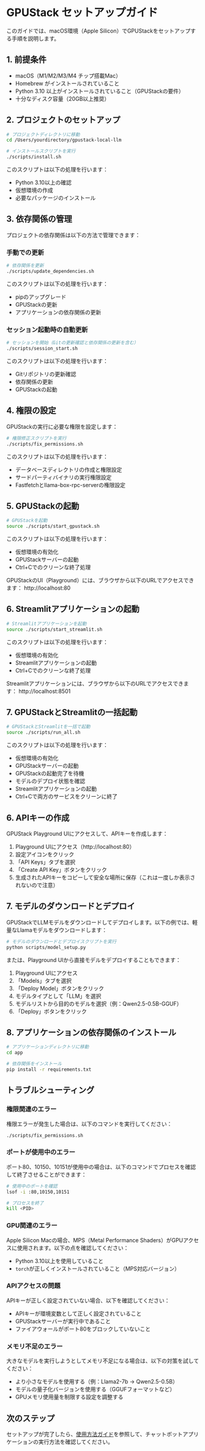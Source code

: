 # GPUStack セットアップガイド

このガイドでは、macOS環境（Apple Silicon）でGPUStackをセットアップする手順を説明します。

## 1. 前提条件

- macOS（M1/M2/M3/M4 チップ搭載Mac）
- Homebrew がインストールされていること
- Python 3.10 以上がインストールされていること（GPUStackの要件）
- 十分なディスク容量（20GB以上推奨）

## 2. プロジェクトのセットアップ

```bash
# プロジェクトディレクトリに移動
cd /Users/yourdirectory/gpustack-local-llm

# インストールスクリプトを実行
./scripts/install.sh
```

このスクリプトは以下の処理を行います：
- Python 3.10以上の確認
- 仮想環境の作成
- 必要なパッケージのインストール

## 3. 依存関係の管理

プロジェクトの依存関係は以下の方法で管理できます：

### 手動での更新
```bash
# 依存関係を更新
./scripts/update_dependencies.sh
```

このスクリプトは以下の処理を行います：
- pipのアップグレード
- GPUStackの更新
- アプリケーションの依存関係の更新

### セッション起動時の自動更新
```bash
# セッションを開始（Gitの更新確認と依存関係の更新を含む）
./scripts/session_start.sh
```

このスクリプトは以下の処理を行います：
- Gitリポジトリの更新確認
- 依存関係の更新
- GPUStackの起動

## 4. 権限の設定

GPUStackの実行に必要な権限を設定します：

```bash
# 権限修正スクリプトを実行
./scripts/fix_permissions.sh
```

このスクリプトは以下の処理を行います：
- データベースディレクトリの作成と権限設定
- サードパーティバイナリの実行権限設定
- Fastfetchとllama-box-rpc-serverの権限設定

## 5. GPUStackの起動

```bash
# GPUStackを起動
source ./scripts/start_gpustack.sh
```

このスクリプトは以下の処理を行います：
- 仮想環境の有効化
- GPUStackサーバーの起動
- Ctrl+Cでのクリーンな終了処理

GPUStackのUI（Playground）には、ブラウザから以下のURLでアクセスできます：
http://localhost:80

## 6. Streamlitアプリケーションの起動

```bash
# Streamlitアプリケーションを起動
source ./scripts/start_streamlit.sh
```

このスクリプトは以下の処理を行います：
- 仮想環境の有効化
- Streamlitアプリケーションの起動
- Ctrl+Cでのクリーンな終了処理

Streamlitアプリケーションには、ブラウザから以下のURLでアクセスできます：
http://localhost:8501

## 7. GPUStackとStreamlitの一括起動

```bash
# GPUStackとStreamlitを一括で起動
source ./scripts/run_all.sh
```

このスクリプトは以下の処理を行います：
- 仮想環境の有効化
- GPUStackサーバーの起動
- GPUStackの起動完了を待機
- モデルのデプロイ状態を確認
- Streamlitアプリケーションの起動
- Ctrl+Cで両方のサービスをクリーンに終了

## 6. APIキーの作成

GPUStack Playground UIにアクセスして、APIキーを作成します：

1. Playground UIにアクセス（http://localhost:80）
2. 設定アイコンをクリック
3. 「API Keys」タブを選択
4. 「Create API Key」ボタンをクリック
5. 生成されたAPIキーをコピーして安全な場所に保存（これは一度しか表示されないので注意）

## 7. モデルのダウンロードとデプロイ

GPUStackでLLMモデルをダウンロードしてデプロイします。以下の例では、軽量なLlamaモデルをダウンロードします：

```bash
# モデルのダウンロードとデプロイスクリプトを実行
python scripts/model_setup.py
```

または、Playground UIから直接モデルをデプロイすることもできます：

1. Playground UIにアクセス
2. 「Models」タブを選択
3. 「Deploy Model」ボタンをクリック
4. モデルタイプとして「LLM」を選択
5. モデルリストから目的のモデルを選択（例：Qwen2.5-0.5B-GGUF）
6. 「Deploy」ボタンをクリック

## 8. アプリケーションの依存関係のインストール

```bash
# アプリケーションディレクトリに移動
cd app

# 依存関係をインストール
pip install -r requirements.txt
```

## トラブルシューティング

### 権限関連のエラー

権限エラーが発生した場合は、以下のコマンドを実行してください：

```bash
./scripts/fix_permissions.sh
```

### ポートが使用中のエラー

ポート80、10150、10151が使用中の場合は、以下のコマンドでプロセスを確認して終了させることができます：

```bash
# 使用中のポートを確認
lsof -i :80,10150,10151

# プロセスを終了
kill <PID>
```

### GPU関連のエラー

Apple Silicon Macの場合、MPS（Metal Performance Shaders）がGPUアクセスに使用されます。以下の点を確認してください：

- Python 3.10以上を使用していること
- `torch`が正しくインストールされていること（MPS対応バージョン）

### APIアクセスの問題

APIキーが正しく設定されていない場合、以下を確認してください：

- APIキーが環境変数として正しく設定されていること
- GPUStackサーバーが実行中であること
- ファイアウォールがポート80をブロックしていないこと

### メモリ不足のエラー

大きなモデルを実行しようとしてメモリ不足になる場合は、以下の対策を試してください：

- より小さなモデルを使用する（例：Llama2-7b → Qwen2.5-0.5B）
- モデルの量子化バージョンを使用する（GGUFフォーマットなど）
- GPUメモリ使用量を制限する設定を調整する

## 次のステップ

セットアップが完了したら、[使用方法ガイド](usage_guide.md)を参照して、チャットボットアプリケーションの実行方法を確認してください。

